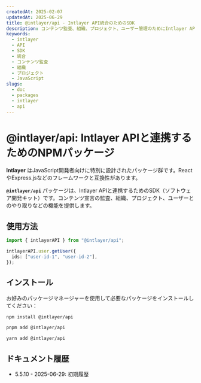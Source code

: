 ```yaml
---
createdAt: 2025-02-07
updatedAt: 2025-06-29
title: @intlayer/api - Intlayer API統合のためのSDK
description: コンテンツ監査、組織、プロジェクト、ユーザー管理のためにIntlayer APIと連携するソフトウェア開発キット（SDK）を提供するNPMパッケージ。
keywords:
  - intlayer
  - API
  - SDK
  - 統合
  - コンテンツ監査
  - 組織
  - プロジェクト
  - JavaScript
slugs:
  - doc
  - packages
  - intlayer
  - api
---
```


# @intlayer/api: Intlayer APIと連携するためのNPMパッケージ

**Intlayer** はJavaScript開発者向けに特別に設計されたパッケージ群です。ReactやExpress.jsなどのフレームワークと互換性があります。

**`@intlayer/api`** パッケージは、Intlayer APIと連携するためのSDK（ソフトウェア開発キット）です。コンテンツ宣言の監査、組織、プロジェクト、ユーザーとのやり取りなどの機能を提供します。

## 使用方法

```ts
import { intlayerAPI } from "@intlayer/api";

intlayerAPI.user.getUser({
  ids: ["user-id-1", "user-id-2"],
});
```

## インストール

お好みのパッケージマネージャーを使用して必要なパッケージをインストールしてください：

```bash packageManager="npm"
npm install @intlayer/api
```

```bash packageManager="pnpm"
pnpm add @intlayer/api
```

```bash packageManager="yarn"
yarn add @intlayer/api
```

## ドキュメント履歴

- 5.5.10 - 2025-06-29: 初期履歴
